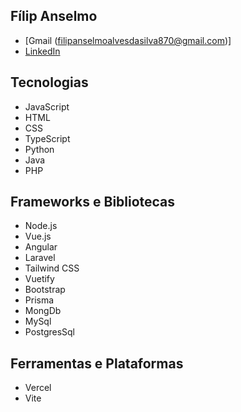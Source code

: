 ## Fílip Anselmo
- [Gmail (filipanselmoalvesdasilva870@gmail.com)]
- [LinkedIn](www.linkedin.com/in/fílip-anselmo-04b651152)

## Tecnologias
- JavaScript
- HTML
- CSS
- TypeScript
- Python
- Java
- PHP

## Frameworks e Bibliotecas
- Node.js
- Vue.js
- Angular
- Laravel
- Tailwind CSS
- Vuetify
- Bootstrap
- Prisma
- MongDb
- MySql
- PostgresSql

## Ferramentas e Plataformas
- Vercel
- Vite

